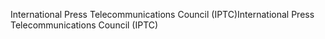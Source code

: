 <span data-ttu-id="6017e-101">International Press Telecommunications Council (IPTC)</span><span class="sxs-lookup"><span data-stu-id="6017e-101">International Press Telecommunications Council (IPTC)</span></span>